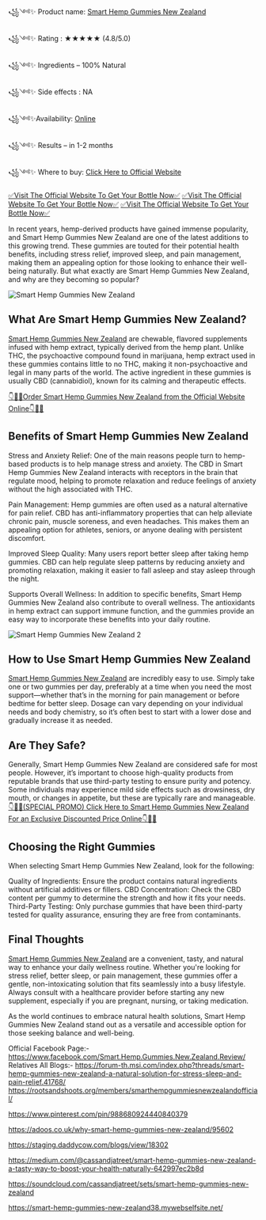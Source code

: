 ꧁༺✨ Product name: [Smart Hemp Gummies New Zealand](https://welnessnutra.com/smart-hemp-gummies-nz/)

꧁༺✨ Rating : ★★★★★ (4.8/5.0)

꧁༺✨ Ingredients – 100% Natural

꧁༺✨ Side effects : NA

꧁༺✨Availability: [Online](https://welnessnutra.com/smart-hemp-gummies-nz/)

꧁༺✨ Results – in 1-2 months

꧁༺✨ Where to buy: [Click Here to Official Website](https://welnessnutra.com/smart-hemp-gummies-nz/)
 
 
[✅Visit The Official Website To Get Your Bottle Now✅](https://welnessnutra.com/smart-hemp-gummies-nz/)
[✅Visit The Official Website To Get Your Bottle Now✅](https://welnessnutra.com/smart-hemp-gummies-nz/)
[✅Visit The Official Website To Get Your Bottle Now✅ ](https://welnessnutra.com/smart-hemp-gummies-nz/)
 
In recent years, hemp-derived products have gained immense popularity, and Smart Hemp Gummies New Zealand are one of the latest additions to this growing trend. These gummies are touted for their potential health benefits, including stress relief, improved sleep, and pain management, making them an appealing option for those looking to enhance their well-being naturally. But what exactly are Smart Hemp Gummies New Zealand, and why are they becoming so popular?


![Smart Hemp Gummies New Zealand](https://github.com/user-attachments/assets/e7d83f16-544c-4097-bff3-764c4ffe45f4)


## What Are Smart Hemp Gummies New Zealand?

[Smart Hemp Gummies New Zealand](https://welnessnutra.com/smart-hemp-gummies-nz/) are chewable, flavored supplements infused with hemp extract, typically derived from the hemp plant. Unlike THC, the psychoactive compound found in marijuana, hemp extract used in these gummies contains little to no THC, making it non-psychoactive and legal in many parts of the world. The active ingredient in these gummies is usually CBD (cannabidiol), known for its calming and therapeutic effects.


[👇🥳😍Order Smart Hemp Gummies New Zealand from the Official Website Online👇🥳😍](https://welnessnutra.com/smart-hemp-gummies-nz/)

## Benefits of Smart Hemp Gummies New Zealand

Stress and Anxiety Relief: One of the main reasons people turn to hemp-based products is to help manage stress and anxiety. The CBD in Smart Hemp Gummies New Zealand interacts with receptors in the brain that regulate mood, helping to promote relaxation and reduce feelings of anxiety without the high associated with THC.

Pain Management: Hemp gummies are often used as a natural alternative for pain relief. CBD has anti-inflammatory properties that can help alleviate chronic pain, muscle soreness, and even headaches. This makes them an appealing option for athletes, seniors, or anyone dealing with persistent discomfort.

Improved Sleep Quality: Many users report better sleep after taking hemp gummies. CBD can help regulate sleep patterns by reducing anxiety and promoting relaxation, making it easier to fall asleep and stay asleep through the night.

Supports Overall Wellness: In addition to specific benefits, Smart Hemp Gummies New Zealand also contribute to overall wellness. The antioxidants in hemp extract can support immune function, and the gummies provide an easy way to incorporate these benefits into your daily routine.

![Smart Hemp Gummies New Zealand 2](https://github.com/user-attachments/assets/ba804a19-b0c2-43a3-a7a0-3656825c12d0)


## How to Use Smart Hemp Gummies New Zealand

[Smart Hemp Gummies New Zealand](https://welnessnutra.com/smart-hemp-gummies-nz/) are incredibly easy to use. Simply take one or two gummies per day, preferably at a time when you need the most support—whether that’s in the morning for pain management or before bedtime for better sleep. Dosage can vary depending on your individual needs and body chemistry, so it’s often best to start with a lower dose and gradually increase it as needed.

## Are They Safe?

Generally, Smart Hemp Gummies New Zealand are considered safe for most people. However, it’s important to choose high-quality products from reputable brands that use third-party testing to ensure purity and potency. Some individuals may experience mild side effects such as drowsiness, dry mouth, or changes in appetite, but these are typically rare and manageable.
[👇🥳😍(SPECIAL PROMO) Click Here to Smart Hemp Gummies New Zealand For an Exclusive Discounted Price Online👇🥳😍](https://welnessnutra.com/smart-hemp-gummies-nz/)

## Choosing the Right Gummies

When selecting Smart Hemp Gummies New Zealand, look for the following:

Quality of Ingredients: Ensure the product contains natural ingredients without artificial additives or fillers.
CBD Concentration: Check the CBD content per gummy to determine the strength and how it fits your needs.
Third-Party Testing: Only purchase gummies that have been third-party tested for quality assurance, ensuring they are free from contaminants.

## Final Thoughts

[Smart Hemp Gummies New Zealand](https://welnessnutra.com/smart-hemp-gummies-nz/) are a convenient, tasty, and natural way to enhance your daily wellness routine. Whether you're looking for stress relief, better sleep, or pain management, these gummies offer a gentle, non-intoxicating solution that fits seamlessly into a busy lifestyle. Always consult with a healthcare provider before starting any new supplement, especially if you are pregnant, nursing, or taking medication.

As the world continues to embrace natural health solutions, Smart Hemp Gummies New Zealand stand out as a versatile and accessible option for those seeking balance and well-being.

Official Facebook Page:-https://www.facebook.com/Smart.Hemp.Gummies.New.Zealand.Review/
Relatives All Blogs:-
https://forum-th.msi.com/index.php?threads/smart-hemp-gummies-new-zealand-a-natural-solution-for-stress-sleep-and-pain-relief.41768/
https://rootsandshoots.org/members/smarthempgummiesnewzealandofficial/

https://www.pinterest.com/pin/988680924440840379

https://adoos.co.uk/why-smart-hemp-gummies-new-zealand/95602

https://staging.daddycow.com/blogs/view/18302

https://medium.com/@cassandjatreet/smart-hemp-gummies-new-zealand-a-tasty-way-to-boost-your-health-naturally-642997ec2b8d

https://soundcloud.com/cassandjatreet/sets/smart-hemp-gummies-new-zealand

https://smart-hemp-gummies-new-zealand38.mywebselfsite.net/
